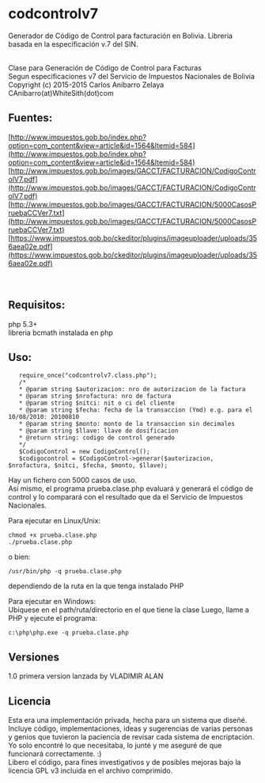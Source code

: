 # codcontrolv7

Generador de Código de Control para facturación en Bolivia. Libreria basada en la especificación v.7 del SIN.

<br />
Clase para Generación de Código de Control para Facturas<br />
Segun especificaciones v7 del Servicio de Impuestos Nacionales de Bolivia<br />
Copyright (c) 2015-2015 Carlos Anibarro Zelaya<br />
CAnibarro(at)WhiteSith(dot)com<br />

## Fuentes:

[http://www.impuestos.gob.bo/index.php?option=com_content&view=article&id=1564&Itemid=584](http://www.impuestos.gob.bo/index.php?option=com_content&view=article&id=1564&Itemid=584)<br />
[http://www.impuestos.gob.bo/images/GACCT/FACTURACION/CodigoControlV7.pdf](http://www.impuestos.gob.bo/images/GACCT/FACTURACION/CodigoControlV7.pdf)<br />
[http://www.impuestos.gob.bo/images/GACCT/FACTURACION/5000CasosPruebaCCVer7.txt](http://www.impuestos.gob.bo/images/GACCT/FACTURACION/5000CasosPruebaCCVer7.txt)<br />
[https://www.impuestos.gob.bo/ckeditor/plugins/imageuploader/uploads/356aea02e.pdf](https://www.impuestos.gob.bo/ckeditor/plugins/imageuploader/uploads/356aea02e.pdf)<br />
<br />
<br />

## Requisitos:<br />

php 5.3+<br />
libreria bcmath instalada en php<br />

## Uso:

```
   require_once("codcontrolv7.class.php");
   /*
   * @param string $autorizacion: nro de autorizacion de la factura
   * @param string $nrofactura: nro de factura
   * @param string $nitci: nit o ci del cliente
   * @param string $fecha: fecha de la transaccion (Ymd) e.g. para el 10/08/2010: 20100810
   * @param string $monto: monto de la transaccion sin decimales
   * @param string $llave: llave de dosificacion
   * @return string: codigo de control generado
   */
   $CodigoControl = new CodigoControl();
   $codigocontrol = $CodigoControl->generar($autorizacion, $nrofactura, $nitci, $fecha, $monto, $llave);
```

Hay un fichero con 5000 casos de uso.<br />
Así mismo, el programa prueba.clase.php evaluará y generará el código de control y lo comparará con el resultado
que da el Servicio de Impuestos Nacionales.

Para ejecutar en Linux/Unix:

```
chmod +x prueba.clase.php
./prueba.clase.php
```

o bien:

```
/usr/bin/php -q prueba.clase.php
```

dependiendo de la ruta en la que tenga instalado PHP

Para ejecutar en Windows:<br />
Ubiquese en el path/ruta/directorio en el que tiene la clase
Luego, llame a PHP y ejecute el programa:

```
c:\php\php.exe -q prueba.clase.php
```

## Versiones

1.0 primera version lanzada by VLADIMIR ALAN

## Licencia

Esta era una implementación privada, hecha para un sistema que diseñé.<br />
Incluye código, implementaciones, ideas y sugerencias de varias personas y genios
que tuvieron la paciencia de revisar cada sistema de encriptación. <br />
Yo solo encontré lo que necesitaba, lo junté y me aseguré de que
funcionará correctamente. :)<br />
Libero el código, para fines investigativos y de posibles mejoras bajo la licencia
GPL v3 incluida en el archivo comprimido.<br />
